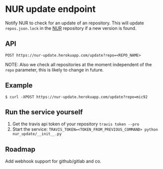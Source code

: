 # NUR update endpoint

Notify NUR to check for an update of an repository.
This will update `repos.json.lock` in the [NUR](https://github.com/nix-community/NUR) repository if a new version is found.

## API

```
POST https://nur-update.herokuapp.com/update?repo=<REPO_NAME>
```

NOTE: Also we check all repositories at the moment independent of the `repo`
parameter, this is likely to change in future.

## Example

```console
$ curl -XPOST https://nur-update.herokuapp.com/update?repo=mic92
```

## Run the service yourself

1. Get the travis api token of your repository `travis token --pro`
2. Start the service: `TRAVIS_TOKEN=<TOKEN_FROM_PREVIOUS_COMMAND> python nur_update/__init__.py`

## Roadmap

Add webhook support for github/gitlab and co.
